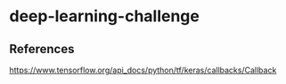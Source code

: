 # deep-learning-challenge

## References
https://www.tensorflow.org/api_docs/python/tf/keras/callbacks/Callback

